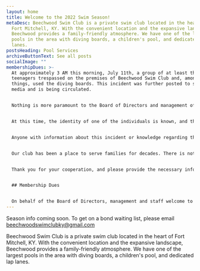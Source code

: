 ```yaml
---
layout: home
title: Welcome to the 2022 Swim Season!
metaDesc: Beechwood Swim Club is a private swim club located in the heart of
  Fort Mitchell, KY. With the convenient location and the expansive landscape,
  Beechwood provides a family-friendly atmosphere. We have one of the largest
  pools in the area with diving boards, a children's pool, and dedicated lap
  lanes.
postsHeading: Pool Services
archiveButtonText: See all posts
socialImage: ""
membershipDues: >-
  At approximately 3 AM this morning, July 11th, a group of at least three (3)
  teenagers trespassed on the premises of Beechwood Swim Club and, among other
  things, used the diving boards. This incident was further posted to social
  media and is being circulated.


  Nothing is more paramount to the Board of Directors and management of the club than safety. Being located in a residential area, we recognize the innocent intentions likely behind such an event. However, potential liability and opportunity for unforeseen tragedy force us to take incidents like these seriously.


  At this time, the identity of one of the individuals is known, and the club is working with the Fort Mitchell Police Department to identify the other parties involved, so that the parents of the juveniles can be appropriately notified. At least one of the parties is believed to be a member of the club. While not off the table, criminal charges are not the goal; the safety of our community's children is.


  Anyone with information about this incident or knowledge regarding the identity of the trespassers is encouraged to contact the club at beechwoodswimclubky@gmail.com. Parents - please talk to your kids. Kids - please come forward. Let us address this appropriately and let it be a learning point for our local kids and avoid what could be a tragic situation that no one wants.


  Our club has been a place to serve families for decades. There is nothing we want more than to be a place where our local teenagers want to be; just during operating hours when we can assure their safety, as our our community's kids will always be our most precious entities.


  Thank you for your cooperation, and please provide the necessary information.


  ## Membership Dues


  On behalf of the Board of Directors, management and staff welcome to the 2022 Beechwood Swim club Summer Swim Season. As long as the health inspection goes well **we will be opening on May 28th @ 11:00 AM**. Beechwood Swim Club is a non-profit corporation that is operated by a group of volunteers.
---
```

Season info coming soon. To get on a bond waiting list, please email [beechwoodswimclubky@gmail.com](mailto:beechwoodswimclubky@gmail.com)

Beechwood Swim Club is a private swim club located in the heart of Fort Mitchell, KY. With the convenient location and the expansive landscape, Beechwood provides a family-friendly atmosphere. We have one of the largest pools in the area with diving boards, a children's pool, and dedicated lap lanes.
